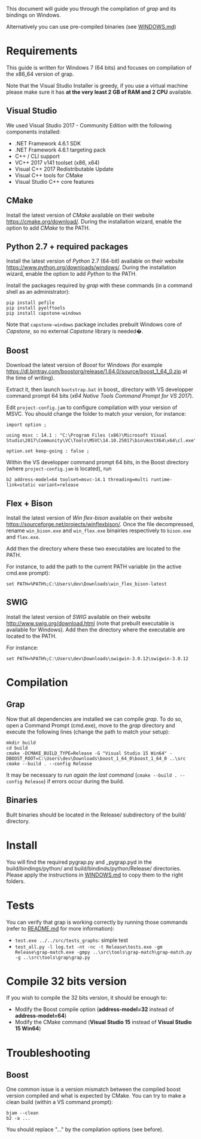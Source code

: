 This document will guide you through the compilation of *grap* and its bindings on Windows.

Alternatively you can use pre-compiled binaries (see [WINDOWS.md](../WINDOWS.md))

# Requirements
This guide is written for Windows 7 (64 bits) and focuses on compilation of the x86\_64 version of grap.

Note that the Visual Studio Installer is greedy, if you use a virtual machine please make sure it has **at the very least 2 GB of RAM and 2 CPU** available.

## Visual Studio
We used Visual Studio 2017 - Community Edition with the following components installed:

- .NET Framework 4.6.1 SDK
- .NET Framework 4.6.1 targeting pack
- C++ / CLI support
- VC++ 2017 v141 toolset (x86, x64)
- Visual C++ 2017 Redistributable Update
- Visual C++ tools for CMake
- Visual Studio C++ core features

## CMake

Install the latest version of *CMake* available on their website https://cmake.org/download/. During the installation wizard, enable the option to add *CMake* to the PATH.

## Python 2.7 + required packages

Install the latest version of *Python* 2.7 (64-bit) available on their website https://www.python.org/downloads/windows/. During the installation wizard, enable the option to add *Python* to the PATH.

Install the packages required by *grap* with these commands (in a command shell as an administrator):
```
pip install pefile
pip install pyelftools
pip install capstone-windows
```
Note that `capstone-windows` package includes prebuilt Windows core of *Capstone*, so no external *Capstone* library is needed�.

## Boost

Download the latest version of *Boost* for Windows (for example https://dl.bintray.com/boostorg/release/1.64.0/source/boost_1_64_0.zip at the time of writing).

Extract it, then launch `bootstrap.bat` in boost_<version> directory with VS developper command prompt 64 bits (*x64 Native Tools Command Prompt for VS 2017*).

Edit `project-config.jam` to configure compilation with your version of MSVC. You should change the folder to match your version, for instance:
```
import option ;

using msvc : 14.1 : "C:\Program Files (x86)\Microsoft Visual Studio\2017\Community\VC\Tools\MSVC\14.10.25017\bin\HostX64\x64\cl.exe";

option.set keep-going : false ;
```
Within the VS developper command prompt 64 bits, in the Boost directory (where `project-config.jam` is located), run 
```
b2 address-model=64 toolset=msvc-14.1 threading=multi runtime-link=static variant=release
```

## Flex + Bison
Install the latest version of *Win flex-bison* available on their website https://sourceforge.net/projects/winflexbison/. Once the file decompressed, rename `win_bison.exe` and `win_flex.exe` binairies respectively to `bison.exe` and `flex.exe`.

Add then the directory where these two executables are located to the PATH.

For instance, to add the path to the current PATH variable (in the active cmd.exe prompt):
```
set PATH=%PATH%;C:\Users\dev\Downloads\win_flex_bison-latest
```

## SWIG
Install the latest version of *SWIG* available on their website http://www.swig.org/download.html (note that prebuilt executable is available for Windows).
Add then the directory where the executable are located to the PATH.

For instance:
```
set PATH=%PATH%;C:\Users\dev\Downloads\swigwin-3.0.12\swigwin-3.0.12
```

# Compilation
## Grap

Now that all dependencies are installed we can compile *grap*. To do so, open a Command Prompt (cmd.exe), move to the *grap* directory and execute the following lines (change the path to match your setup):
```
mkdir build
cd build
cmake -DCMAKE_BUILD_TYPE=Release -G "Visual Studio 15 Win64" -DBOOST_ROOT=C:\Users\dev\Downloads\boost_1_64_0\boost_1_64_0 ..\src
cmake --build . --config Release
```

It may be necessary to *run again the last command* (`cmake --build . --config Release`) if errors occur during the build.

## Binaries
Built binaries should be located in the Release/ subdirectory of the build/ directory.

# Install
You will find the required pygrap.py and _pygrap.pyd in the build/bindings/python/ and build/bindinds/python/Release/ directories.
Please apply the instructions in [WINDOWS.md](../WINDOWS.md) to copy them to the right folders.

# Tests
You can verify that grap is working correctly by running those commands (refer to [README.md](../README.md) for more information):

- `test.exe ../../src/tests_graphs`: simple test
- `test_all.py -l log.txt -nt -nc -t Release\tests.exe -gm Release\grap-match.exe -gmpy ..\src\tools\grap-match\grap-match.py -g ..\src\tools\grap\grap.py`

# Compile 32 bits version
If you wish to compile the 32 bits version, it should be enough to:

- Modify the Boost compile option (**address-model=32** instead of **address-model=64**)
- Modify the CMake command (**Visual Studio 15** instead of **Visual Studio 15 Win64**)

# Troubleshooting
## Boost
One common issue is a version mismatch between the compiled boost version compiled and what is expected by CMake.
You can try to make a clean build (within a VS command prompt):
```
bjam --clean
b2 -a ...
```

You should replace "..." by the compilation options (see before).